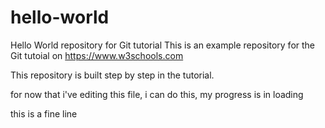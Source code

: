 # hello-world
Hello World repository for Git tutorial
This is an example repository for the Git tutoial on https://www.w3schools.com

This repository is built step by step in the tutorial.

for now that i've editing this file, i can do this, my progress is in loading

this is a fine line

